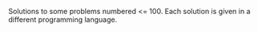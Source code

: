 Solutions to some problems numbered <= 100. Each solution is given in a different programming language.
